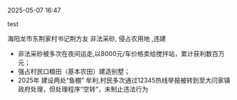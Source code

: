 2025-05-07 16:47

test

海阳龙市东荆家村书记荆方友 非法采砂, 侵占农用地 ,违建   
- 非法采砂被多次在夜间运走,以8000元/车价格卖给搅拌站，累计获利数百万元；
- 强占村民口粮田（基本农田）建造别墅；
- 2025年 建设两处“鱼棚” 牟利,村民多次通过12345热线举报被转到至大闫家镇政府处理，但处理程序“空转”，未制止违法行为

